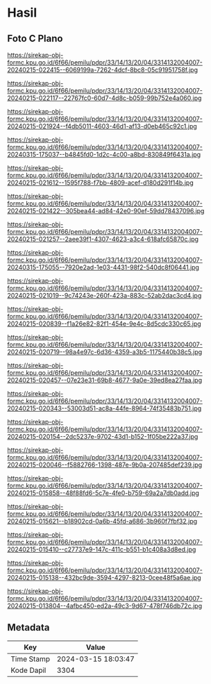 # Hasil

## Foto C Plano

https://sirekap-obj-formc.kpu.go.id/6f66/pemilu/pdpr/33/14/13/20/04/3314132004007-20240215-022415--6069199a-7262-4dcf-8bc8-05c91951758f.jpg

https://sirekap-obj-formc.kpu.go.id/6f66/pemilu/pdpr/33/14/13/20/04/3314132004007-20240215-022117--22767fc0-60d7-4d8c-b059-99b752e4a060.jpg

https://sirekap-obj-formc.kpu.go.id/6f66/pemilu/pdpr/33/14/13/20/04/3314132004007-20240215-021924--f4db5011-4603-46d1-af13-d0eb465c92c1.jpg

https://sirekap-obj-formc.kpu.go.id/6f66/pemilu/pdpr/33/14/13/20/04/3314132004007-20240315-175037--b4845fd0-1d2c-4c00-a8bd-830849f6431a.jpg

https://sirekap-obj-formc.kpu.go.id/6f66/pemilu/pdpr/33/14/13/20/04/3314132004007-20240215-021612--1595f788-f7bb-4809-acef-d180d291f14b.jpg

https://sirekap-obj-formc.kpu.go.id/6f66/pemilu/pdpr/33/14/13/20/04/3314132004007-20240215-021422--305bea44-ad84-42e0-90ef-59dd78437096.jpg

https://sirekap-obj-formc.kpu.go.id/6f66/pemilu/pdpr/33/14/13/20/04/3314132004007-20240215-021257--2aee39f1-4307-4623-a3c4-618afc65870c.jpg

https://sirekap-obj-formc.kpu.go.id/6f66/pemilu/pdpr/33/14/13/20/04/3314132004007-20240315-175055--7920e2ad-1e03-4431-98f2-540dc8f06441.jpg

https://sirekap-obj-formc.kpu.go.id/6f66/pemilu/pdpr/33/14/13/20/04/3314132004007-20240215-021019--9c74243e-260f-423a-883c-52ab2dac3cd4.jpg

https://sirekap-obj-formc.kpu.go.id/6f66/pemilu/pdpr/33/14/13/20/04/3314132004007-20240215-020839--f1a26e82-82f1-454e-9e4c-8d5cdc330c65.jpg

https://sirekap-obj-formc.kpu.go.id/6f66/pemilu/pdpr/33/14/13/20/04/3314132004007-20240215-020719--98a4e97c-6d36-4359-a3b5-1175440b38c5.jpg

https://sirekap-obj-formc.kpu.go.id/6f66/pemilu/pdpr/33/14/13/20/04/3314132004007-20240215-020457--07e23e31-69b8-4677-9a0e-39ed8ea27faa.jpg

https://sirekap-obj-formc.kpu.go.id/6f66/pemilu/pdpr/33/14/13/20/04/3314132004007-20240215-020343--53003d51-ac8a-44fe-8964-74f35483b751.jpg

https://sirekap-obj-formc.kpu.go.id/6f66/pemilu/pdpr/33/14/13/20/04/3314132004007-20240215-020154--2dc5237e-9702-43d1-b152-1f05be222a37.jpg

https://sirekap-obj-formc.kpu.go.id/6f66/pemilu/pdpr/33/14/13/20/04/3314132004007-20240215-020046--f5882766-1398-487e-9b0a-207485def239.jpg

https://sirekap-obj-formc.kpu.go.id/6f66/pemilu/pdpr/33/14/13/20/04/3314132004007-20240215-015858--48f88fd6-5c7e-4fe0-b759-69a2a7db0add.jpg

https://sirekap-obj-formc.kpu.go.id/6f66/pemilu/pdpr/33/14/13/20/04/3314132004007-20240215-015621--b18902cd-0a6b-45fd-a686-3b960f7fbf32.jpg

https://sirekap-obj-formc.kpu.go.id/6f66/pemilu/pdpr/33/14/13/20/04/3314132004007-20240215-015410--c27737e9-147c-411c-b551-b1c408a3d8ed.jpg

https://sirekap-obj-formc.kpu.go.id/6f66/pemilu/pdpr/33/14/13/20/04/3314132004007-20240215-015138--432bc9de-3594-4297-8213-0cee48f5a6ae.jpg

https://sirekap-obj-formc.kpu.go.id/6f66/pemilu/pdpr/33/14/13/20/04/3314132004007-20240215-013804--4afbc450-ed2a-49c3-9d67-478f746db72c.jpg


## Metadata

| Key        | Value               |
| ---------- | ------------------- |
| Time Stamp | 2024-03-15 18:03:47 |
| Kode Dapil | 3304                |




